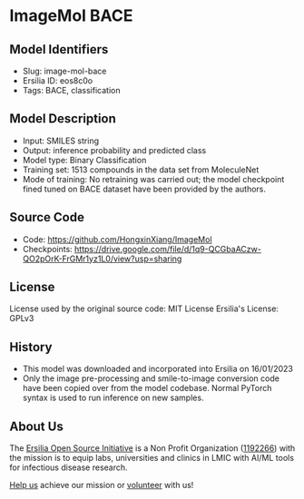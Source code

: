 # ImageMol BACE

## Model Identifiers

- Slug: image-mol-bace
- Ersilia ID: eos8c0o
- Tags: BACE, classification

## Model Description

- Input: SMILES string
- Output: inference probability and predicted class
- Model type: Binary Classification
- Training set: 1513 compounds in the data set from MoleculeNet
- Mode of training: No retraining was carried out; the model checkpoint fined tuned on BACE dataset have been provided by the authors.

## Source Code

- Code: https://github.com/HongxinXiang/ImageMol
- Checkpoints: https://drive.google.com/file/d/1q9-QCGbaACzw-QO2pOrK-FrGMr1yz1L0/view?usp=sharing

## License

License used by the original source code: MIT License
Ersilia's License: GPLv3

## History

- This model was downloaded and incorporated into Ersilia on 16/01/2023
- Only the image pre-processing and smile-to-image conversion code have been copied over from the model codebase. Normal PyTorch syntax is used to run inference on new samples.

## About Us

The [Ersilia Open Source Initiative](https://ersilia.io) is a Non Profit Organization ([1192266](https://register-of-charities.charitycommission.gov.uk/charity-search/-/charity-details/5170657/full-print)) with the mission is to equip labs, universities and clinics in LMIC with AI/ML tools for infectious disease research.

[Help us](https://www.ersilia.io/donate) achieve our mission or [volunteer](https://www.ersilia.io/volunteer) with us!
